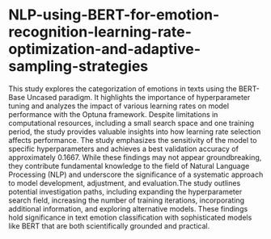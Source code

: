 # NLP-using-BERT-for-emotion-recognition-learning-rate-optimization-and-adaptive-sampling-strategies
This study explores the categorization of emotions in texts using the BERT-Base Uncased paradigm. It highlights the importance of hyperparameter tuning and analyzes the impact of various learning rates on model performance with the Optuna framework. Despite limitations in computational resources, including a small search space and one training period, the study provides valuable insights into how learning rate selection affects performance. The study emphasizes the sensitivity of the model to specific hyperparameters and achieves a best validation accuracy of approximately 0.1667. While these findings may not appear groundbreaking, they contribute fundamental knowledge to the field of Natural Language Processing (NLP) and underscore the significance of a systematic approach to model development, adjustment, and evaluation.The study outlines potential investigation paths, including expanding the hyperparameter search field, increasing the number of training iterations, incorporating additional information, and exploring alternative models. These findings hold significance in text emotion classification with sophisticated models like BERT that are both scientifically grounded and practical.

